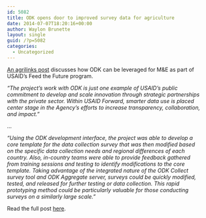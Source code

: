```yaml
---
id: 5082
title: ODK opens door to improved survey data for agriculture
date: 2014-07-07T18:20:16+00:00
author: Waylon Brunette
layout: single
guid: /?p=5082
categories:
  - Uncategorized
---
```

[An agrilinks post](http://agrilinks.org/blog/partnership-open-source-technology-opens-door-improved-survey-data) discusses how ODK can be leveraged for M&E as part of USAID&#8217;s Feed the Future program. 

_&#8220;The project’s work with ODK is just one example of USAID’s public commitment to develop and scale innovation through strategic partnerships with the private sector. Within USAID Forward, smarter data use is placed center stage in the Agency’s efforts to increase transparency, collaboration, and impact.&#8221;_

&#8230;

_&#8220;Using the ODK development interface, the project was able to develop a core template for the data collection survey that was then modified based on the specific data collection needs and regional differences of each country. Also, in-country teams were able to provide feedback gathered from training sessions and testing to identify modifications to the core template. Taking advantage of the integrated nature of the ODK Collect survey tool and ODK Aggregate server, surveys could be quickly modified, tested, and released for further testing or data collection. This rapid prototyping method could be particularly valuable for those conducting surveys on a similarly large scale.&#8221;_

Read the full post [here](http://agrilinks.org/blog/partnership-open-source-technology-opens-door-improved-survey-data).
